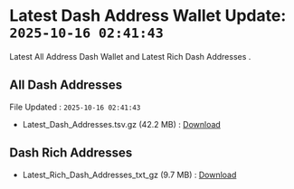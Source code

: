 # Latest Dash Address Wallet Update: `2025-10-16 02:41:43`

Latest All Address Dash Wallet and Latest Rich Dash Addresses .

## All Dash Addresses

File Updated : `2025-10-16 02:41:43`

- Latest_Dash_Addresses.tsv.gz (42.2 MB) : [Download](https://github.com/Pymmdrza/Rich-Address-Wallet/releases/tag/Dash)

## Dash Rich Addresses

- Latest_Rich_Dash_Addresses_txt_gz (9.7 MB) : [Download](https://github.com/Pymmdrza/Rich-Address-Wallet/releases/tag/Dash)
